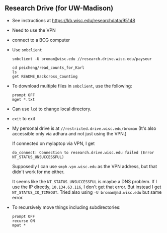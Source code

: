 ## Research Drive (for UW-Madison)

- See instructions at https://kb.wisc.edu/researchdata/95148

- Need to use the VPN

- connect to a BCG computer

- Use `smbclient`

  ```
  smbclient -U broman@wisc.edu //research.drive.wisc.edu/payseur

  cd peicheng/read_counts_for_Karl
  ls
  get README_Backcross_Counting
  ```

- To download multiple files in `smbclient`, use the following:

  ```
  prompt OFF
  mget *.txt
  ```

- Can use `lcd` to change local directory.

- `exit` to exit

- My personal drive is at `//restricted.drive.wisc.edu/broman`
  (It's also accessible only via adhara and not just using the VPN.)

  If connected on mylaptop via VPN, I get

  ```
  do_connect: Connection to research.drive.wisc.edu failed (Error NT_STATUS_UNSUCCESSFUL)
  ```

  Supposedly I can use `smph.vpn.wisc.edu` as the VPN address, but
  that didn't work for me either.

  It seems like the `NT_STATUS_UNSUCCESSFUL` is maybe a DNS problem.
  If I use the IP directly, `10.134.63.116`, I don't get that error.
  But instead I get `NT_STATUS_IO_TIMEOUT`. Tried also using `-U
  broman@ad.wisc.edu` but same error.

- To recursively move things including subdirectories:

  ```
  prompt OFF
  recurse ON
  mput *
  ```
